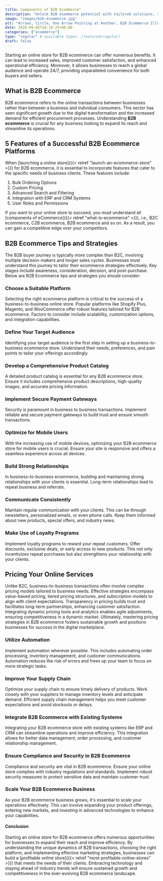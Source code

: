 ```yaml
---
title: Components of B2B Ecommerce"
description: "Unlock B2B ecommerce potential with tailored solutions, streamlining transactions and fostering collaboration, ensuring seamless operations and data security."
image: "images/b2b-ecommerce.jpg"
alt: "Arrows, Circle, One Arrow Pointing at Another, B2B Ecommerce Illustration."
date: 2020-09-02T18:19:25+06:00
categories: ["ecommerce"]
type: "regular" # available types: [featured/regular]
draft: false
---
```


Starting an online store for B2B ecommerce can offer numerous benefits. It can lead to increased sales, improved customer satisfaction, and enhanced operational efficiency. Moreover, it allows businesses to reach a global audience and operate 24/7, providing unparalleled convenience for both buyers and sellers.

## What is B2B Ecommerce

B2B ecommerce refers to the online transactions between businesses rather than between a business and individual consumers. This sector has seen significant growth due to the digital transformation and the increased demand for efficient procurement processes. Understanding **B2B ecommerce** is crucial for any business looking to expand its reach and streamline its operations.

## 5 Features of a Successful B2B Ecommerce Platforms

When [launching a online store]({{< relref "launch-an-ecommerce-store" >}}) for B2B ecommerce, it is essential to incorporate features that cater to the specific needs of business clients. These features include:

1. Bulk Ordering Options
2. Custom Pricing
3. Advanced Search and Filtering
4. Integration with ERP and CRM Systems
5. User Roles and Permissions

If you want to your online store to succeed, you must understand all [components of eCommerce]({{< relref "what-is-ecommerce" >}}), i.e., B2C ecommerce, C2B ecommerce, B2B ecommerce and so on. As a result, you can gain a competitive edge over your competitors.

## B2B Ecommerce Tips and Strategies

The B2B buyer journey is typically more complex than B2C, involving multiple decision-makers and longer sales cycles. Businesses must understand this journey to tailor their ecommerce strategies effectively. Key stages include awareness, consideration, decision, and post-purchase. Below are B2B Ecommerce tips and strategies you should consider:

### Choose a Suitable Platform

Selecting the right ecommerce platform is critical to the success of a business-to-business online store. Popular platforms like Shopify Plus, Magento, and WooCommerce offer robust features tailored for B2B ecommerce. Factors to consider include scalability, customization options, and integration capabilities.

### Define Your Target Audience

Identifying your target audience is the first step in setting up a business-to-business ecommerce store. Understand their needs, preferences, and pain points to tailor your offerings accordingly.

### Develop a Comprehensive Product Catalog

A detailed product catalog is essential for any B2B ecommerce store. Ensure it includes comprehensive product descriptions, high-quality images, and accurate pricing information.

### Implement Secure Payment Gateways

Security is paramount in business to business transactions. Implement reliable and secure payment gateways to build trust and ensure smooth transactions.

### Optimize for Mobile Users

With the increasing use of mobile devices, optimizing your B2B ecommerce store for mobile users is crucial. Ensure your site is responsive and offers a seamless experience across all devices.

### Build Strong Relationships

In business-to-business ecommerce, building and maintaining strong relationships with your clients is essential. Long-term relationships lead to repeat business and referrals.

### Communicate Consistently

Maintain regular communication with your clients. This can be through newsletters, personalized emails, or even phone calls. Keep them informed about new products, special offers, and industry news.

### Make Use of Loyalty Programs

Implement loyalty programs to reward your repeat customers. Offer discounts, exclusive deals, or early access to new products. This not only incentivizes repeat purchases but also strengthens your relationship with your clients.

## Pricing Your Online Services

Unlike B2C, business-to-business transactions often involve complex pricing models tailored to business needs. Effective strategies encompass value-based pricing, tiered pricing structures, and subscription models to align with client expectations. Transparency in pricing builds trust and facilitates long-term partnerships, enhancing customer satisfaction. Integrating dynamic pricing tools and analytics enables agile adjustments, ensuring competitiveness in a dynamic market. Ultimately, mastering pricing strategies in B2B ecommerce fosters sustainable growth and positions businesses for success in the digital marketplace.

### Utilize Automation

Implement automation wherever possible. This includes automating order processing, inventory management, and customer communications. Automation reduces the risk of errors and frees up your team to focus on more strategic tasks.

### Improve Your Supply Chain

Optimize your supply chain to ensure timely delivery of products. Work closely with your suppliers to manage inventory levels and anticipate demand. Efficient supply chain management helps you meet customer expectations and avoid stockouts or delays.

### Integrate B2B Ecommerce with Existing Systems

Integrating your B2B ecommerce store with existing systems like ERP and CRM can streamline operations and improve efficiency. This integration allows for better data management, order processing, and customer relationship management.

### Ensure Compliance and Security in B2B Ecommerce

Compliance and security are vital in B2B ecommerce. Ensure your online store complies with industry regulations and standards. Implement robust security measures to protect sensitive data and maintain customer trust.

### Scale Your B2B Ecommerce Business

As your B2B ecommerce business grows, it's essential to scale your operations effectively. This can involve expanding your product offerings, entering new markets, and investing in advanced technologies to enhance your capabilities.

#### Conclusion

Starting an online store for B2B ecommerce offers numerous opportunities for businesses to expand their reach and improve efficiency. By understanding the unique dynamics of B2B transactions, choosing the right platform, and implementing effective marketing strategies, businesses can build a [profitable online store]({{< relref "most-profitable-online-stores" >}}) that meets the needs of their clients. Embracing technology and staying ahead of industry trends will ensure sustained growth and competitiveness in the ever-evolving B2B ecommerce landscape.
